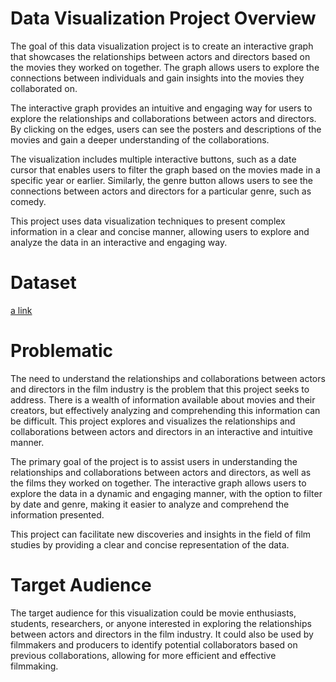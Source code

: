 # Data Visualization Project Overview

The goal of this data visualization project is to create an interactive graph that showcases the relationships between actors and directors based on the movies they worked on together. The graph allows users to explore the connections between individuals and gain insights into the movies they collaborated on.

The interactive graph provides an intuitive and engaging way for users to explore the relationships and collaborations between actors and directors. By clicking on the edges, users can see the posters and descriptions of the movies and gain a deeper understanding of the collaborations.

The visualization includes multiple interactive buttons, such as a date cursor that enables users to filter the graph based on the movies made in a specific year or earlier. Similarly, the genre button allows users to see the connections between actors and directors for a particular genre, such as comedy.

This project uses data visualization techniques to present complex information in a clear and concise manner, allowing users to explore and analyze the data in an interactive and engaging way.

# Dataset
[a link](https://github.com/KenjiTet/MA2-Kenji-Aymeric-Data-Viz/tree/main/Dataset/actorfilms.csv)


# Problematic

The need to understand the relationships and collaborations between actors and directors in the film industry is the problem that this project seeks to address. There is a wealth of information available about movies and their creators, but effectively analyzing and comprehending this information can be difficult. This project explores and visualizes the relationships and collaborations between actors and directors in an interactive and intuitive manner.

The primary goal of the project is to assist users in understanding the relationships and collaborations between actors and directors, as well as the films they worked on together. The interactive graph allows users to explore the data in a dynamic and engaging manner, with the option to filter by date and genre, making it easier to analyze and comprehend the information presented.

This project can facilitate new discoveries and insights in the field of film studies by providing a clear and concise representation of the data.

# Target Audience

The target audience for this visualization could be movie enthusiasts, students, researchers, or anyone interested in exploring the relationships between actors and directors in the film industry. It could also be used by filmmakers and producers to identify potential collaborators based on previous collaborations, allowing for more efficient and effective filmmaking.
